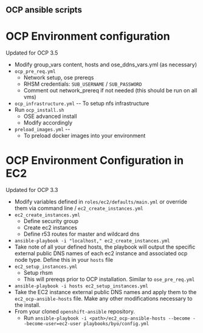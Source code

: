 OCP ansible scripts
---


# OCP Environment configuration
Updated for OCP 3.5 

* Modify group_vars content, hosts and ose_ddns_vars.yml (as necessary)
* `ocp_pre_req.yml` 
  * Network setup, ose prereqs
  * RHSM credentials: `SUB_USERNAME` / `SUB_PASSWORD`
  * Comment out network_prereq if not needed (this should be run on all vms)
* `ocp_infrastructure.yml` -- To setup nfs infrastructure
* Run `ocp_install.sh`
  * OSE advanced install
  * Modify accordingly
* `preload_images.yml` -- 
  * To preload docker images into your environment

 
# OCP Environment Configuration in EC2
Updated for OCP 3.3

* Modify variables defined in `roles/ec2/defaults/main.yml` or override them via command line / `ec2_create_instances.yml`
* `ec2_create_instances.yml`
  * Define security group
  * Create ec2 instances
  * Define r53 routes for master and wildcard dns
* `ansible-playbook -i "localhost," ec2_create_instances.yml`
* Take note of all your defined hosts, the playbook will output the specific external public DNS names of each ec2 instance and associated ocp node type.  Define this in your `hosts` file
* `ec2_setup_instances.yml`
  * Setup rhsm
  * This will prereqs prior to OCP installation.  Similar to `ose_pre_req.yml`
* `ansible-playbook -i hosts ec2_setup_instances.yml`
* Take the EC2 instance external public DNS names and apply them to the `ec2_ocp-ansible-hosts` file.  Make any other modifications necessary to the install.
* From your cloned `openshift-ansible` repository.  
  * Run `ansible-playbook -i <path>/ec2_ocp-ansible-hosts --become --become-user=ec2-user playbooks/byo/config.yml`